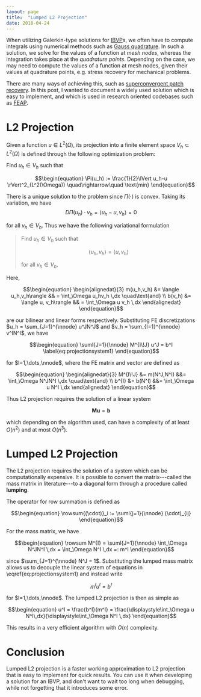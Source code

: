 ```yaml
---
layout: page
title:  "Lumped L2 Projection"
date: 2018-04-24
---
```


<div style="display:none">
  $
    \newcommand{\rowsum}{\mathop{\rm rowsum}\nolimits}
    \newcommand{\nnode}{n}
    \newcommand{\suml}[2]{\sum\limits_{#1}^{#2}}
  $
</div>

When utilizing Galerkin-type solutions for
[IBVP](https://en.wikipedia.org/wiki/Boundary_value_problem)s, we often
have to compute integrals using numerical methods such as
[Gauss quadrature](https://en.wikipedia.org/wiki/Gaussian_quadrature). In
such a solution, we solve for the values of a function at *mesh nodes*, whereas
the integration takes place at the *quadrature points*. Depending on the case,
we may need to compute the values of a function at mesh nodes, given their
values at quadrature points, e.g. stress recovery for mechanical problems.

There are many ways of achieving this, such as
[superconvergent patch recovery](https://www.sciencedirect.com/science/article/pii/004578259290023D).
In this post, I wanted to document a widely used solution which is easy to
implement, and which is used in research oriented codebases such as
[FEAP](http://projects.ce.berkeley.edu/feap/).

# L2 Projection

Given a function $u \in L^2(\Omega)$, its projection into a finite element space
$V_h\subset L^2(\Omega)$ is defined through the following optimization
problem:

Find $u_h\in V_h$ such that

$$\begin{equation}
  \Pi(u_h) := \frac{1}{2}\lVert u_h-u \rVert^2_{L^2(\Omega)}
  \quad\rightarrow\quad
  \text{min}
\end{equation}$$

There is a unique solution to the problem since $\Pi(\cdot)$ is convex. Taking
its variation, we have
$$\begin{equation}
  D \Pi(u_h) \cdot v_h = \langle u_h-u, v_h \rangle = 0
\end{equation}$$

for all $v_h\in V_h$. Thus we have the following variational formulation

> Find $u_h\in V_h$ such that
>
> $$\begin{equation}
>   \langle u_h,v_h\rangle = \langle u, v_h\rangle
> \end{equation}$$
>
> for all $v_h\in V_h$.

Here,

$$\begin{equation}
  \begin{alignedat}{3}
    m(u_h,v_h) &= \langle u_h,v_h\rangle && = \int_\Omega u_hv_h \,dx \quad\text{and} \\
    b(v_h) &= \langle u, v_h\rangle  && = \int_\Omega u v_h \,dx
  \end{alignedat}
\end{equation}$$


are our bilinear and linear forms respectively. Substituting FE
discretizations $u_h = \sum_{J=1}^{\nnode} u^JN^J$ and
$v_h = \sum_{I=1}^{\nnode} v^IN^I$, we have

$$\begin{equation}
  \suml{J=1}{\nnode} M^{I\!J} u^J = b^I
  \label{eq:projectionsystem1}
\end{equation}$$

for $I=1,\dots,\nnode$,
where the FE matrix and vector are defined as

$$\begin{equation}
  \begin{alignedat}{3}
    M^{I\!J} &= m(N^J,N^I) &&= \int_\Omega N^JN^I \,dx \quad\text{and} \\
    b^{I} &= b(N^I) &&= \int_\Omega u N^I \,dx
  \end{alignedat}
\end{equation}$$

Thus L2 projection requires the solution of a linear system

$$\boldsymbol{M}\boldsymbol{u}=\boldsymbol{b}$$

which depending on the algorithm used, can have a complexity of at least
$O(n^2)$ and at most $O(n^3)$.

# Lumped L2 Projection

The L2 projection requires the solution of a system which can be
computationally expensive. It is possible to convert the
matrix---called the mass matrix in literature---to a diagonal
form through a procedure called **lumping**.

The operator for row summation is defined as

$$\begin{equation}
  \rowsum{(\cdot)}_i := \suml{j=1}{\nnode} (\cdot)_{ij}
\end{equation}$$

For the mass matrix, we have

$$\begin{equation}
  \rowsum M^{I} =
  \suml{J=1}{\nnode} \int_\Omega N^JN^I \,dx
  = \int_\Omega N^I \,dx
  =: m^I
\end{equation}$$

since $\sum_{J=1}^{\nnode} N^J = 1$.
Substituting the lumped mass matrix allows us to decouple the linear system of
equations in \eqref{eq:projectionsystem1} and instead write

$$\begin{equation}
  m^I u^I = b^I
\end{equation}$$

for $I=1,\dots,\nnode$. The lumped L2 projection is then as simple as

$$\begin{equation}
  u^I = \frac{b^I}{m^I} = \frac{\displaystyle\int_\Omega u N^I\,dx}{\displaystyle\int_\Omega N^I \,dx}
\end{equation}$$

This results in a very efficient algorithm with $O(n)$ complexity.

# Conclusion

Lumped L2 projection is a faster working approximation to L2 projection that is
easy to implement for quick results. You can use it when developing a solution
for an IBVP, and don't want to wait too long when debugging, while not
forgetting that it introduces some error.

